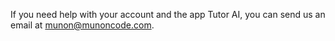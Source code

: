 If you need help with your account and the app Tutor AI, you can send us an email at munon@munoncode.com. 
